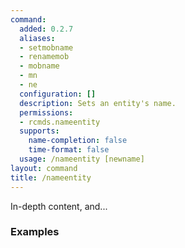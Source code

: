 ```yaml
---
command:
  added: 0.2.7
  aliases:
  - setmobname
  - renamemob
  - mobname
  - mn
  - ne
  configuration: []
  description: Sets an entity's name.
  permissions:
  - rcmds.nameentity
  supports:
    name-completion: false
    time-format: false
  usage: /nameentity [newname]
layout: command
title: /nameentity
---
```


In-depth content, and...

### Examples



